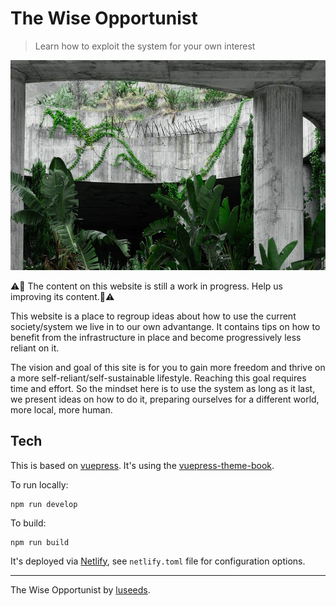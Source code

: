 # The Wise Opportunist

> Learn how to exploit the system for your own interest

![plant asphalt](docs/assets/plant-asphalt.jpeg)

:warning::construction_worker:
The content on this website is still a work in progress. Help us improving its content.:construction_worker::warning:

This website is a place to regroup ideas about how to use the current society/system we live in to our own advantange.
It contains tips on how to benefit from the infrastructure in place and become progressively less reliant on it.

The vision and goal of this site is for you to gain more freedom and thrive on a more self-reliant/self-sustainable lifestyle.
Reaching this goal requires time and effort. So the mindset here is to use the system as long as it last, we present ideas on how to do it, preparing ourselves for a different world, more local, more human.

## Tech

This is based on [vuepress](https://vuepress.vuejs.org/).
It's using the [vuepress-theme-book](https://github.com/cyrilf/vuepress-theme-book).

To run locally:

```
npm run develop
```

To build:

```
npm run build
```

It's deployed via [Netlify](https://netlify.com), see `netlify.toml` file for configuration options.

---

The Wise Opportunist by [luseeds](https://luseeds.com).

